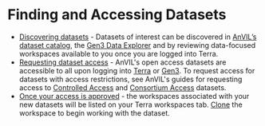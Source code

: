 # Finding and Accessing Datasets

- [Discovering datasets](/data) - Datasets of interest can be discovered in [AnVIL’s dataset catalog](/data), the [Gen3 Data Explorer](https://gen3.theanvil.io/) and by reviewing data-focused workspaces available to you once you are logged into Terra.
- [Requesting dataset access](/learn/accessing-data/requesting-data-access) - AnVIL's open access datasets are accessible to all upon logging into [Terra](https://anvil.terra.bio/#workspaces) or [Gen3](https://gen3.theanvil.io). To request access for datasets with access restrictions, see AnVIL's guides for requesting access to [Controlled Access](/learn/accessing-data/requesting-data-access#accessing-controlled-access-data) and [Consortium Access](/learn/accessing-data/requesting-data-access#accessing-consortium-access-data) datasets.
- [Once your access is approved](/learn/accessing-data/requesting-data-access#once-your-access-is-granted) - the workspaces associated with your new datasets will be listed on your Terra workspaces tab. [Clone](https://support.terra.bio/hc/en-us/articles/360026130851-How-to-clone-a-workspace) the workspace to begin working with the dataset.
